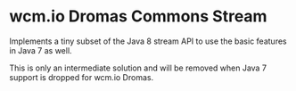 wcm.io Dromas Commons Stream
============================

Implements a tiny subset of the Java 8 stream API to use the basic features in Java 7 as well.

This is only an intermediate solution and will be removed when Java 7 support is dropped for wcm.io Dromas.
